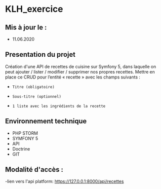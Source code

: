 # KLH_exercice

## Mis à jour le : 
- 11.06.2020

## Presentation du projet
Création d'une API de recettes de cuisine sur Symfony 5, dans laquelle on peut ajouter / lister / modifier / supprimer nos propres recettes.
Mettre en place ce CRUD pour l’entité « recette » avec les champs suivants :
-     Titre (obligatoire)
-     Sous-titre (optionnel)
-     1 liste avec les ingrédients de la recette

## Environnement technique
- PHP STORM
- SYMFONY 5
- API
- Doctrine
- GIT

## Modalité d'accès :
-lien vers l'api platform: https://127.0.0.1:8000/api/recettes






 
